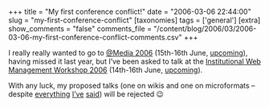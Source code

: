 +++
title = "My first conference conflict!"
date = "2006-03-06 22:44:00"
slug = "my-first-conference-conflict"
[taxonomies]
tags = ['general']
[extra]
show_comments = "false"
comments_file = "/content/blog/2006/03/2006-03-06-my-first-conference-conflict-comments.csv"
+++

I really really wanted to go to [@Media 2006](http://www.vivabit.com/atmedia2006/) (15th-16th June, [upcoming](http://upcoming.org/event/48899/ "@Media 2006 on upcoming.org")), having missed it last year, but I’ve been asked to talk at the [Institutional Web Management Workshop 2006](http://www.ukoln.ac.uk/web-focus/events/workshops/webmaster-2006/) (14th-16th June, [upcoming](http://upcoming.org/event/61789 "IWMW 2006 on upcoming.org")).

With any luck, my proposed talks (one on wikis and one on microformats – despite [everything](http://philwilson.org/blog/2005/05/can-someone-explain-microformats-to-me.html "Can someone explain microformats to me?") [I’ve](http://philwilson.org/blog/2005/06/microformats-and-aggregation.html "Microformats and aggregation") [said](http://philwilson.org/blog/2005/11/microformats-understood.html "Microformats understood")) will be rejected 😉
